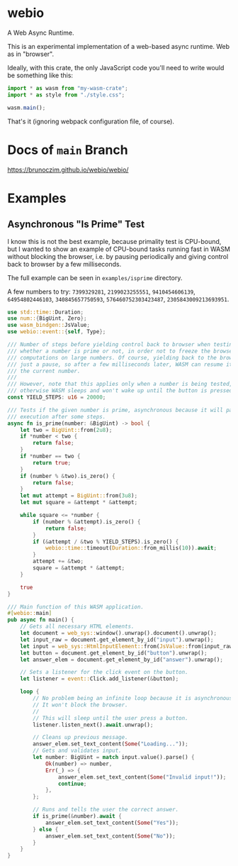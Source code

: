 # webio
A Web Async Runtime.

This is an experimental implementation of a web-based async runtime. Web as
in "browser".

Ideally, with this crate, the only JavaScript code you'll need to write would be
something like this:

```javascript
import * as wasm from "my-wasm-crate";
import * as style from "./style.css";

wasm.main();
```

That's it (ignoring webpack configuration file, of course).

# Docs of `main` Branch
https://brunoczim.github.io/webio/webio/

# Examples

## Asynchronous "Is Prime" Test

I know this is not the best example, because primality test is CPU-bound,
but I wanted to show an example of CPU-bound tasks running fast in WASM
without blocking the browser, i.e. by pausing periodically and giving
control back to browser by a few milliseconds.

The full example can be seen in `examples/isprime` directory.

A few numbers to try: `7399329281`, `2199023255551`, `9410454606139`,
`64954802446103`, `340845657750593`, `576460752303423487`,
`2305843009213693951`.

```rust
use std::time::Duration;
use num::{BigUint, Zero};
use wasm_bindgen::JsValue;
use webio::event::{self, Type};

/// Number of steps before yielding control back to browser when testing
/// whether a number is prime or not, in order not to freeze the browser with
/// computations on large numbers. Of course, yielding back to the browser is
/// just a pause, so after a few milliseconds later, WASM can resume its job on
/// the current number.
///
/// However, note that this applies only when a number is being tested,
/// otherwise WASM sleeps and won't wake up until the button is pressed.
const YIELD_STEPS: u16 = 20000;

/// Tests if the given number is prime, asynchronous because it will pause the
/// execution after some steps.
async fn is_prime(number: &BigUint) -> bool {
    let two = BigUint::from(2u8);
    if *number < two {
        return false;
    }
    if *number == two {
        return true;
    }
    if (number % &two).is_zero() {
        return false;
    }
    let mut attempt = BigUint::from(3u8);
    let mut square = &attempt * &attempt;

    while square <= *number {
        if (number % &attempt).is_zero() {
            return false;
        }
        if (&attempt / &two % YIELD_STEPS).is_zero() {
            webio::time::timeout(Duration::from_millis(10)).await;
        }
        attempt += &two;
        square = &attempt * &attempt;
    }

    true
}

/// Main function of this WASM application.
#[webio::main]
pub async fn main() {
    // Gets all necessary HTML elements.
    let document = web_sys::window().unwrap().document().unwrap();
    let input_raw = document.get_element_by_id("input").unwrap();
    let input = web_sys::HtmlInputElement::from(JsValue::from(input_raw));
    let button = document.get_element_by_id("button").unwrap();
    let answer_elem = document.get_element_by_id("answer").unwrap();

    // Sets a listener for the click event on the button.
    let listener = event::Click.add_listener(&button);

    loop {
        // No problem being an infinite loop because it is asynchronous.
        // It won't block the browser.
        //
        // This will sleep until the user press a button.
        listener.listen_next().await.unwrap();

        // Cleans up previous message.
        answer_elem.set_text_content(Some("Loading..."));
        // Gets and validates input.
        let number: BigUint = match input.value().parse() {
            Ok(number) => number,
            Err(_) => {
                answer_elem.set_text_content(Some("Invalid input!"));
                continue;
            },
        };

        // Runs and tells the user the correct answer.
        if is_prime(&number).await {
            answer_elem.set_text_content(Some("Yes"));
        } else {
            answer_elem.set_text_content(Some("No"));
        }
    }
}
```
